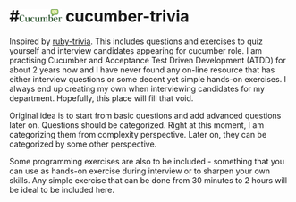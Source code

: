 #<img src="img/cucumber.png" height="20%" width="15%" > cucumber-trivia
===============

Inspired by <a href = "https://github.com/gregstallings/ruby-trivia">ruby-trivia</a>. This includes questions and exercises to quiz yourself and interview candidates appearing for cucumber role. I am practising Cucumber and Acceptance Test Driven Development (ATDD) for about 2 years now and I have never found any on-line resource that has either interview questions or some decent yet simple hands-on exercises. I always end up creating my own when interviewing candidates for my department. Hopefully, this place will fill that void.

Original idea is to start from basic questions and add advanced questions later on. Questions should be categorized. Right at this moment, I am categorizing them from complexity perspective. Later on, they can be categorized by some other perspective.
 
Some programming exercises are also to be included - something that you can use as hands-on exercise during interview or to sharpen your own skills. Any simple exercise that can be done from 30 minutes to 2 hours will be ideal to be included here.
